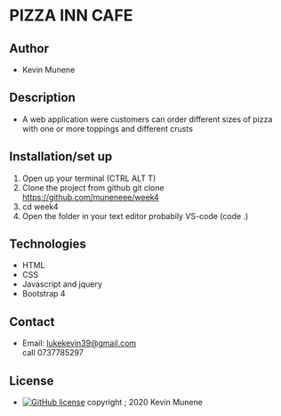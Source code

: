 # PIZZA INN CAFE

## Author
- Kevin Munene

## Description
- A web application were customers can order different sizes of pizza with one or more toppings and different crusts

## Installation/set up
1. Open up your terminal (CTRL ALT T)
2. Clone the project from github git clone https://github.com/muneneee/week4
3. cd week4
4. Open the folder in your text editor probabily VS-code (code .)

## Technologies

- HTML
- CSS
- Javascript and jquery
- Bootstrap 4

## Contact
- Email: <a href ="lukekevin39@gmail.com">lukekevin39@gmail.com<br>
call 0737785297

## License
- [![GitHub license](https://img.shields.io/github/license/Naereen/StrapDown.js.svg)](https://github.com/Naereen/StrapDown.js/blob/master/LICENSE)
copyright ; 2020 Kevin Munene
